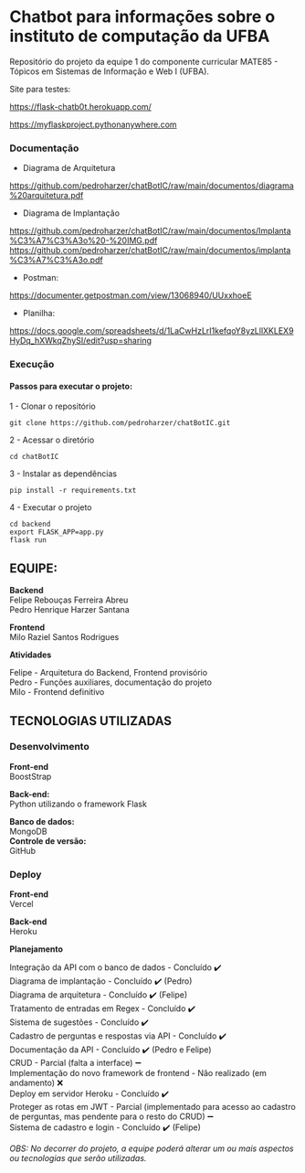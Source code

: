 



# Chatbot para informações sobre o instituto de computação da UFBA
Repositório do projeto da equipe 1 do componente curricular MATE85 - Tópicos em Sistemas de Informação e Web I (UFBA).

Site para testes:

https://flask-chatb0t.herokuapp.com/

https://myflaskproject.pythonanywhere.com


### Documentação

* Diagrama de Arquitetura

https://github.com/pedroharzer/chatBotIC/raw/main/documentos/diagrama%20arquitetura.pdf

* Diagrama de Implantação

https://github.com/pedroharzer/chatBotIC/raw/main/documentos/Implanta%C3%A7%C3%A3o%20-%20IMG.pdf
<br>
https://github.com/pedroharzer/chatBotIC/raw/main/documentos/implanta%C3%A7%C3%A3o.pdf

* Postman:

https://documenter.getpostman.com/view/13068940/UUxxhoeE

* Planilha:

https://docs.google.com/spreadsheets/d/1LaCwHzLrI1kefqoY8yzLllXKLEX9HyDq_hXWkqZhySI/edit?usp=sharing

### Execução

#### Passos para executar o projeto:
1 - Clonar o repositório
```
git clone https://github.com/pedroharzer/chatBotIC.git
```
2 - Acessar o diretório
```
cd chatBotIC
```
3 - Instalar as dependências
```
pip install -r requirements.txt
```
4 - Executar o projeto
```
cd backend
export FLASK_APP=app.py
flask run
```

## EQUIPE:

**Backend**<br>
Felipe Rebouças Ferreira Abreu<br>
Pedro Henrique Harzer Santana<br>

**Frontend**<br>
Milo Raziel Santos Rodrigues<br>

**Atividades**<br>

Felipe - Arquitetura do Backend, Frontend provisório<br>
Pedro - Funções auxiliares, documentação do projeto<br>
Milo - Frontend definitivo<br>

## TECNOLOGIAS UTILIZADAS

### Desenvolvimento

**Front-end** <br>
BoostStrap

**Back-end:** <br>
Python utilizando o framework Flask

**Banco de dados:**<br>
MongoDB
<br>
**Controle de versão:**<br>
GitHub

### Deploy

**Front-end**<br>
Vercel

**Back-end**<br>
Heroku


**Planejamento**<br>

Integração da API com o banco de dados - Concluído ✔️
<br>
Diagrama de implantação - Concluído ✔️ (Pedro)
<br>
Diagrama de arquitetura - Concluído ✔️ (Felipe)
<br>
Tratamento de entradas em Regex - Concluído ✔️
<br>
Sistema de sugestões - Concluído ✔️
<br>
Cadastro de perguntas e respostas via API - Concluído ✔️
<br>
Documentação da API - Concluído ✔️ (Pedro e Felipe)
<br>
CRUD - Parcial (falta a interface) ➖ 
<br>
Implementação do novo framework de frontend - Não realizado (em andamento) ❌
<br>
Deploy em servidor Heroku - Concluído ✔️
<br>
Proteger as rotas em JWT - Parcial (implementado para acesso ao cadastro de perguntas, mas pendente para o resto do CRUD) ➖ 
<br>
Sistema de cadastro e login - Concluído ✔️ (Felipe)



*OBS: No decorrer do projeto, a equipe poderá alterar um ou mais aspectos ou tecnologias que serão utilizadas.*
